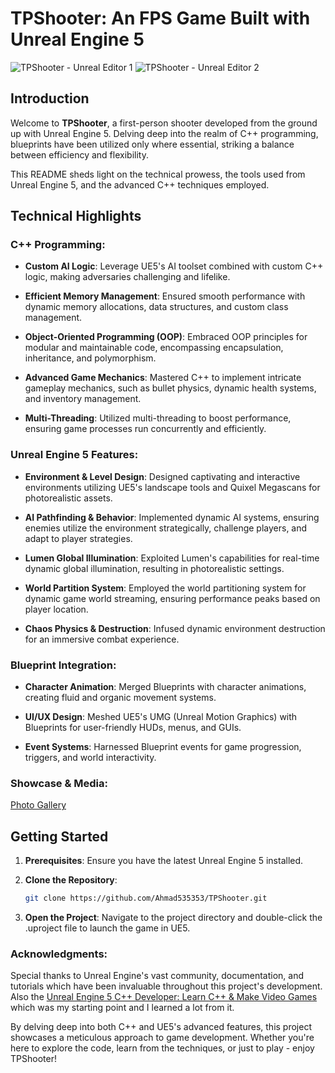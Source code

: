 # **TPShooter**: An FPS Game Built with Unreal Engine 5

![TPShooter - Unreal Editor 1](https://github.com/Ahmad535353/TPShooter/assets/24531416/dcacda62-c8f8-495b-b7b2-0f9677f994e8)
![TPShooter - Unreal Editor 2](https://github.com/Ahmad535353/TPShooter/assets/24531416/a0896bf6-1e7c-4a55-ae76-8e45c98d82f8)

## **Introduction**
Welcome to **TPShooter**, a first-person shooter developed from the ground up with Unreal Engine 5. Delving deep into the realm of C++ programming, blueprints have been utilized only where essential, striking a balance between efficiency and flexibility.

This README sheds light on the technical prowess, the tools used from Unreal Engine 5, and the advanced C++ techniques employed.

## **Technical Highlights**

### **C++ Programming**:

- **Custom AI Logic**: Leverage UE5's AI toolset combined with custom C++ logic, making adversaries challenging and lifelike.
  
- **Efficient Memory Management**: Ensured smooth performance with dynamic memory allocations, data structures, and custom class management.

- **Object-Oriented Programming (OOP)**: Embraced OOP principles for modular and maintainable code, encompassing encapsulation, inheritance, and polymorphism.
  
- **Advanced Game Mechanics**: Mastered C++ to implement intricate gameplay mechanics, such as bullet physics, dynamic health systems, and inventory management.

- **Multi-Threading**: Utilized multi-threading to boost performance, ensuring game processes run concurrently and efficiently.

### **Unreal Engine 5 Features**:

- **Environment & Level Design**: Designed captivating and interactive environments utilizing UE5's landscape tools and Quixel Megascans for photorealistic assets.

- **AI Pathfinding & Behavior**: Implemented dynamic AI systems, ensuring enemies utilize the environment strategically, challenge players, and adapt to player strategies.

- **Lumen Global Illumination**: Exploited Lumen's capabilities for real-time dynamic global illumination, resulting in photorealistic settings.
  
- **World Partition System**: Employed the world partitioning system for dynamic game world streaming, ensuring performance peaks based on player location.

- **Chaos Physics & Destruction**: Infused dynamic environment destruction for an immersive combat experience.

### **Blueprint Integration**:

- **Character Animation**: Merged Blueprints with character animations, creating fluid and organic movement systems.
  
- **UI/UX Design**: Meshed UE5's UMG (Unreal Motion Graphics) with Blueprints for user-friendly HUDs, menus, and GUIs.

- **Event Systems**: Harnessed Blueprint events for game progression, triggers, and world interactivity.


### **Showcase & Media**:

[Photo Gallery](https://github.com/Ahmad535353/TPShooter/tree/main/Media)


## **Getting Started**

1. **Prerequisites**: Ensure you have the latest Unreal Engine 5 installed.

2. **Clone the Repository**:
   ```bash
   git clone https://github.com/Ahmad535353/TPShooter.git

3. **Open the Project**: Navigate to the project directory and double-click the .uproject file to launch the game in UE5.

### **Acknowledgments**:

Special thanks to Unreal Engine's vast community, documentation, and tutorials which have been invaluable throughout this project's development.
Also the [Unreal Engine 5 C++ Developer: Learn C++ & Make Video Games](https://www.udemy.com/course/unrealcourse/) which was my starting point and I learned a lot from it.


By delving deep into both C++ and UE5's advanced features, this project showcases a meticulous approach to game development. Whether you're here to explore the code, learn from the techniques, or just to play - enjoy TPShooter!
